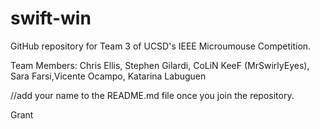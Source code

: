 # swift-win

GitHub repository for Team 3 of UCSD's IEEE Microumouse Competition.

Team Members: Chris Ellis, Stephen Gilardi, CoLiN KeeF (MrSwirlyEyes), Sara
Farsi,Vicente Ocampo, Katarina Labuguen
  
  //add your name to the README.md file once you join the repository.

Grant 
